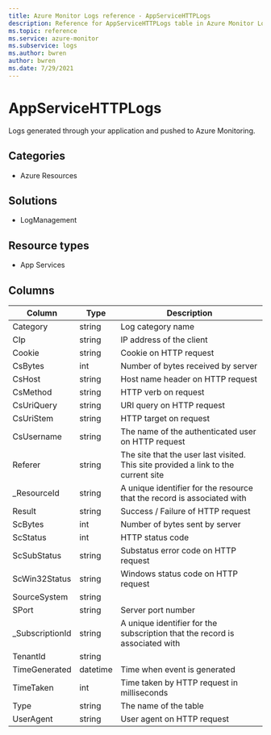 ```yaml
---
title: Azure Monitor Logs reference - AppServiceHTTPLogs
description: Reference for AppServiceHTTPLogs table in Azure Monitor Logs.
ms.topic: reference
ms.service: azure-monitor
ms.subservice: logs
ms.author: bwren
author: bwren
ms.date: 7/29/2021
---
```


# AppServiceHTTPLogs

 Logs generated through your application and pushed to Azure Monitoring.

## Categories

- Azure Resources
## Solutions

- LogManagement
## Resource types

- App Services




## Columns

|Column|Type|Description|
|---|---|---|
|Category|string|Log category name|
|CIp|string|IP address of the client|
|Cookie|string|Cookie on HTTP request|
|CsBytes|int|Number of bytes received by server|
|CsHost|string|Host name header on HTTP request|
|CsMethod|string|HTTP verb on request|
|CsUriQuery|string|URI query on HTTP request|
|CsUriStem|string|HTTP target on request|
|CsUsername|string|The name of the authenticated user on HTTP request|
|Referer|string|The site that the user last visited. This site provided a link to the current site|
|_ResourceId|string|A unique identifier for the resource that the record is associated with|
|Result|string|Success / Failure of HTTP request|
|ScBytes|int|Number of bytes sent by server|
|ScStatus|int|HTTP status code|
|ScSubStatus|string|Substatus error code on HTTP request|
|ScWin32Status|string|Windows status code on HTTP request|
|SourceSystem|string||
|SPort|string|Server port number|
|_SubscriptionId|string|A unique identifier for the subscription that the record is associated with|
|TenantId|string||
|TimeGenerated|datetime|Time when event is generated|
|TimeTaken|int|Time taken by HTTP request in milliseconds|
|Type|string|The name of the table|
|UserAgent|string|User agent on HTTP request|
